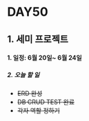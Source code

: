 # DAY50

## 1. 세미 프로젝트

#### 1. 일정: 6월 20일~ 6월 24일
##### 2. 오늘 할 일
* ~~ERD 완성~~
* ~~DB CRUD TEST 완료~~
* ~~각자 역할 정하기~~ 
